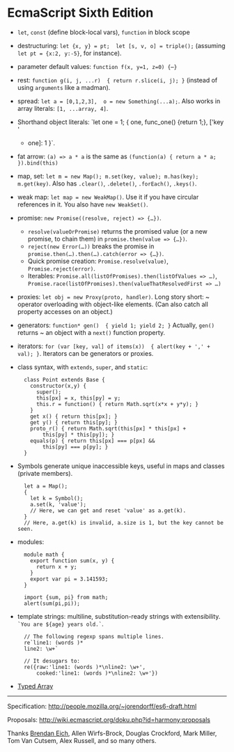 EcmaScript Sixth Edition
========================


- `let`, `const` (define block-local vars), `function` in block scope

- destructuring: `let {x, y} = pt;  let [s, v, o] = triple();`
  (assuming `let pt = {x:2, y:-5}`, for instance).

- parameter default values: `function f(x, y=1, z=0) {⋯}`

- rest: `function g(i, j, ...r)  { return r.slice(i, j); }`
  (instead of using `arguments` like a madman).

- spread: `let a = [0,1,2,3],  o = new Something(...a);`. Also works in array
  literals: `[1, ...array, 4]`.

- Shorthand object literals: `let one = 1; { one, func_one() {return 1;}, ['key '
  + one]: 1 }`.

- fat arrow: `(a) => a * a` is the same as
  `(function(a) { return a * a; }).bind(this)`

- map, set: `let m = new Map(); m.set(key, value); m.has(key); m.get(key)`.
  Also has `.clear()`, `.delete()`, `.forEach()`, `.keys()`.

- weak map: `let map = new WeakMap()`.
  Use it if you have circular references in it.
  You also have `new WeakSet()`.

- promise: `new Promise((resolve, reject) => {…})`.
  * `resolve(valueOrPromise)` returns the promised value (or a new promise, to
    chain them) in `promise.then(value => {…})`.
  * `reject(new Error(…))` breaks the promise in
    `promise.then(…).then(…).catch(error => {…})`.
  * Quick promise creation: `Promise.resolve(value)`, `Promise.reject(error)`.
  * Iterables: `Promise.all(listOfPromises).then(listOfValues => …)`,
    `Promise.race(listOfPromises).then(valueThatResolvedFirst => …)`

- proxies: `let obj = new Proxy(proto, handler)`.
  Long story short: ~ operator overloading with object-like elements.
  (Can also catch all property accesses on an object.)

- generators: `function* gen()  { yield 1; yield 2; }`
  Actually, `gen()` returns ~ an object with a `next()` function property.

- iterators: `for (var [key, val] of items(x))  { alert(key + ',' + val); }`.
  Iterators can be generators or proxies.

- class syntax, with `extends`, `super`, and `static`:
        
        class Point extends Base {
          constructor(x,y) {
            super();
            this[px] = x, this[py] = y;
            this.r = function() { return Math.sqrt(x*x + y*y); }
          }
          get x() { return this[px]; }
          get y() { return this[py]; }
          proto_r() { return Math.sqrt(this[px] * this[px] +
              this[py] * this[py]); }
          equals(p) { return this[px] === p[px] &&
              this[py] === p[py]; }
        }

- Symbols generate unique inaccessible keys, useful in maps and classes (private
  members).
        
        let a = Map();
        {
          let k = Symbol();
          a.set(k, 'value');
          // Here, we can get and reset 'value' as a.get(k).
        }
        // Here, a.get(k) is invalid, a.size is 1, but the key cannot be seen.

- modules:
    
        module math {
          export function sum(x, y) {
            return x + y;
          }
          export var pi = 3.141593;
        }

        import {sum, pi} from math;
        alert(sum(pi,pi));

- template strings: multiline, substitution-ready strings with extensibility.
  `` `You are ${age} years old.` ``.
  
        // The following regexp spans multiple lines.
        re`line1: (words )*
        line2: \w+`
        
        // It desugars to:
        re({raw:'line1: (words )*\nline2: \w+',
            cooked:'line1: (words )*\nline2: \w+'})

- [Typed Array][]

[Typed Array]: http://www.khronos.org/registry/typedarray/specs/latest/

- - -

Specification: <http://people.mozilla.org/~jorendorff/es6-draft.html>

Proposals: <http://wiki.ecmascript.org/doku.php?id=harmony:proposals>

Thanks [Brendan Eich](http://brendaneich.com/), Allen Wirfs-Brock, Douglas
Crockford, Mark Miller, Tom Van Cutsem, Alex Russell, and so many others.
